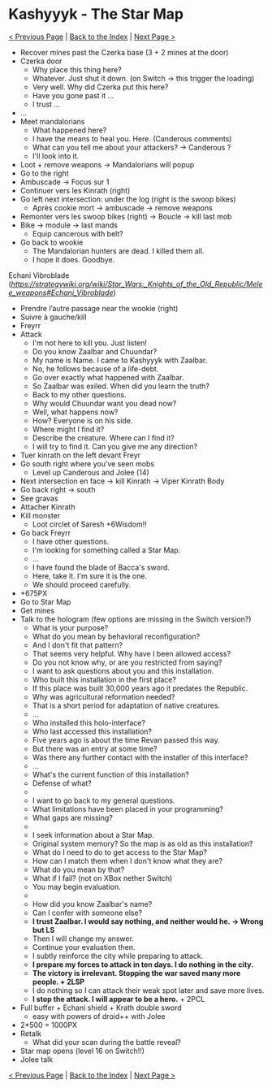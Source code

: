 # Kashyyyk - The Star Map

[< Previous Page](054_Kashyyyk.md)
| [Back to the Index](./000_Index.md)
| [Next Page >](./056_Kashyyyk.md)


- Recover mines past the Czerka base (3 + 2 mines at the door)
- Czerka door
    - Why place this thing here?
    - Whatever. Just shut it down. (on Switch -> this trigger the loading)
    - Very well. Why did Czerka put this here?
    - Have you gone past it …
    - I trust …
- …
- Meet mandalorians
    - What happened here?
    - I have the means to heal you. Here. (Canderous comments)
    - What can you tell me about your attackers? -> Canderous ?
    - I'll look into it.
- Loot + remove weapons -> Mandalorians will popup
- Go to the right
- Ambuscade -> Focus sur 1
- Continuer vers les Kinrath (right)
- Go left next intersection: under the log (right is the swoop bikes)
    - Après cookie mort -> ambuscade -> remove weapons
- Remonter vers les swoop bikes (right) -> Boucle -> kill last mob
- Bike -> module -> last mands
    - Equip cancerous with belt?
- Go back to wookie
  - The Mandalorian hunters are dead. I killed them all.
  - I hope it does. Goodbye.

Echani Vibroblade (_https://strategywiki.org/wiki/Star_Wars:_Knights_of_the_Old_Republic/Melee_weapons#Echani_Vibroblade_)
- Prendre l’autre passage near the wookie (right)
- Suivre à gauche/kill
- Freyrr
- Attack
    - I'm not here to kill you. Just listen!
    - Do you know Zaalbar and Chuundar?
    - My name is Name. I came to Kashyyyk with Zaalbar.
    - No, he follows because of a life-debt.
    - Go over exactly what happened with Zaalbar.
    - So Zaalbar was exiled. When did you learn the truth?
    - Back to my other questions.
    - Why would Chuundar want you dead now?
    - Well, what happens now?
    - How? Everyone is on his side.
    - Where might I find it?
    - Describe the creature. Where can I find it?
    - I will try to find it. Can you give me any direction?
- Tuer kinrath on the left devant Freyr
- Go south right where you’ve seen mobs
    - Level up Canderous and Jolee (14)
- Next intersection en face -> kill Kinrath -> Viper Kinrath Body
- Go back right -> south
- See gravas
- Attacher Kinrath
- Kill monster
  - Loot circlet of Saresh +6Wisdom!!
- Go back Freyrr
    - I have other questions.
    - I'm looking for something called a Star Map.
    - …
    - I have found the blade of Bacca's sword.
    - Here, take it. I'm sure it is the one.
    - We should proceed carefully.
- +675PX
- Go to Star Map
- Get mines
- Talk to the hologram (few options are missing in the Switch version?)
    - What is your purpose?
    - What do you mean by behavioral reconfiguration?
    - And I don't fit that pattern?
    - That seems very helpful. Why have I been allowed access?
    - Do you not know why, or are you restricted from saying?
    - I want to ask questions about you and this installation.
    - Who built this installation in the first place?
    - If this place was built 30,000 years ago it predates the Republic.
    - Why was agricultural reformation needed?
    - That is a short period for adaptation of native creatures.
    - …
    - Who installed this holo-interface?
    - Who last accessed this installation?
    - Five years ago is about the time Revan passed this way.
    - But there was an entry at some time?
    - Was there any further contact with the installer of this interface?
    - …
    - What's the current function of this installation?
    - Defense of what?
    - 
    - I want to go back to my general questions.
    - What limitations have been placed in your programming?
    - What gaps are missing?
    - 
    - I seek information about a Star Map.
    - Original system memory? So the map is as old as this installation?
    - What do I need to do to get access to the Star Map?
    - How can I match them when I don't know what they are?
    - What do you mean by that?
    - What if I fail? (not on XBox nether Switch)
    - You may begin evaluation.
    - 
    - How did you know Zaalbar's name?
    - Can I confer with someone else?
    - **I trust Zaalbar. I would say nothing, and neither would he. -> Wrong but LS**
    - Then I will change my answer.
    - Continue your evaluation then.
    - I subtly reinforce the city while preparing to attack.
    - **I prepare my forces to attack in ten days. I do nothing in the city.**
    - **The victory is irrelevant. Stopping the war saved many more people. + 2LSP**
    - I do nothing so I can attack their weak spot later and save more lives.
    - **I stop the attack. I will appear to be a hero.** + 2PCL
- Full buffer + Echani shield + Krath double sword 
    - easy with powers of droid++ with Jolee
- 2*500 = 1000PX
- Retalk
    - What did your scan during the battle reveal?
- Star map opens (level 16 on Switch!!)
- Jolee talk


[< Previous Page](054_Kashyyyk.md)
| [Back to the Index](./000_Index.md)
| [Next Page >](./056_Kashyyyk.md)
